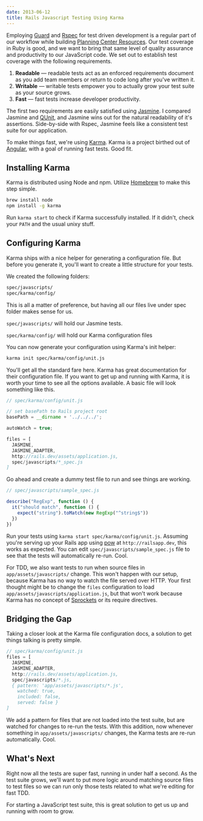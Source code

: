 ```yaml
---
date: 2013-06-12
title: Rails Javascript Testing Using Karma
---
```


Employing [Guard][] and [Rspec][] for test driven development is a regular part of our workflow while building [Planning Center Resources][]. Our test coverage in Ruby is good, and we want to bring that same level of quality assurance and productivity to our JavaScript code. We set out to establish test coverage with the following requirements.

1. **Readable** &mdash; readable tests act as an enforced requirements document as you add team members or return to code long after you've written it.
2. **Writable** &mdash; writable tests empower you to actually grow your test suite as your source grows.
3. **Fast** &mdash; fast tests increase developer productivity.

The first two requirements are easily satisfied using [Jasmine][]. I compared Jasmine and [QUnit][], and Jasmine wins out for the natural readability of it's assertions. Side-by-side with Rspec, Jasmine feels like a consistent test suite for our application.

To make things fast, we're using [Karma][]. Karma is a project birthed out of [Angular][], with a goal of running fast tests. Good fit.

## Installing Karma

Karma is distributed using Node and npm. Utilize [Homebrew][] to make this step simple.

```bash
brew install node
npm install -g karma
```

Run `karma start` to check if Karma successfully installed. If it didn't, check your `PATH` and the usual unixy stuff.

## Configuring Karma

Karma ships with a nice helper for generating a configuration file. But before you generate it, you'll want to create a little structure for your tests.

We created the following folders:

```bash
spec/javascripts/
spec/karma/config/
```

This is all a matter of preference, but having all our files live under spec folder makes sense for us.

`spec/javascripts/` will hold our Jasmine tests.

`spec/karma/config/` will hold our Karma configuration files

You can now generate your configuration using Karma's init helper:

```bash
karma init spec/karma/config/unit.js
```

You'll get all the standard fare here. Karma has great documentation for their configuration file. If you want to get up and running with Karma, it is worth your time to see all the options available. A basic file will look something like this.

```js
// spec/karma/config/unit.js

// set basePath to Rails project root
basePath = __dirname + '../../../';

autoWatch = true;

files = [
  JASMINE,
  JASMINE_ADAPTER,
  http://rails.dev/assets/application.js,
  spec/javascripts/*_spec.js
]
```

Go ahead and create a dummy test file to run and see things are working.

```js
// spec/javascripts/sample_spec.js

describe("RegExp", function () {
  it("should match", function () {
    expect("string").toMatch(new RegExp("^string$"))
  })
})
```

Run your tests using `karma start spec/karma/config/unit.js`. Assuming you're serving up your Rails app using [pow][] at `http://railsapp.dev`, this works as expected. You can edit `spec/javascripts/sample_spec.js` file to see that the tests will automatically re-run. Cool.

For TDD, we also want tests to run when source files in `app/assets/javascripts/` change. This won't happen with our setup, because Karma has no way to watch the file served over HTTP. Your first thought might be to change the `files` configuration to load `app/assets/javascripts/application.js`, but that won't work because Karma has no concept of [Sprockets][] or its require directives.

## Bridging the Gap

Taking a closer look at the Karma file configuration docs, a solution to get things talking is pretty simple.

```javascript
// spec/karma/config/unit.js
files = [
  JASMINE,
  JASMINE_ADAPTER,
  http://rails.dev/assets/application.js,
  spec/javascripts/*.js,
  { pattern: 'app/assets/javascripts/*.js',
    watched: true,
    included: false,
    served: false }
]
```

We add a pattern for files that are not loaded into the test suite, but are watched for changes to re-run the tests. With this addition, now whenever something in `app/assets/javascripts/` changes, the Karma tests are re-run automatically. Cool.

## What's Next

Right now all the tests are super fast, running in under half a second. As the test suite grows, we'll want to put more logic around matching source files to test files so we can run only those tests related to what we're editing for fast TDD.

For starting a JavaScript test suite, this is great solution to get us up and running with room to grow.

[guard]: http://guardgem.org/
[rspec]: http://rspec.info/
[planning center resources]: http://get.planningcenteronline.com/resources/
[jasmine]: http://pivotal.github.io/jasmine/
[qunit]: http://qunitjs.com/
[karma]: http://karma-runner.github.io
[angular]: http://angularjs.org/
[homebrew]: http://mxcl.github.io/homebrew/
[pow]: http://pow.cx
[sprockets]: https://github.com/sstephenson/sprockets
